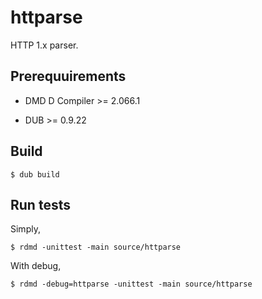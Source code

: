 # httparse

HTTP 1.x parser.

## Prerequuirements

* DMD D Compiler >= 2.066.1

* DUB  >= 0.9.22

## Build

`$ dub build`

## Run tests

Simply,

`$ rdmd -unittest -main source/httparse`

With debug,

`$ rdmd -debug=httparse -unittest -main source/httparse`
